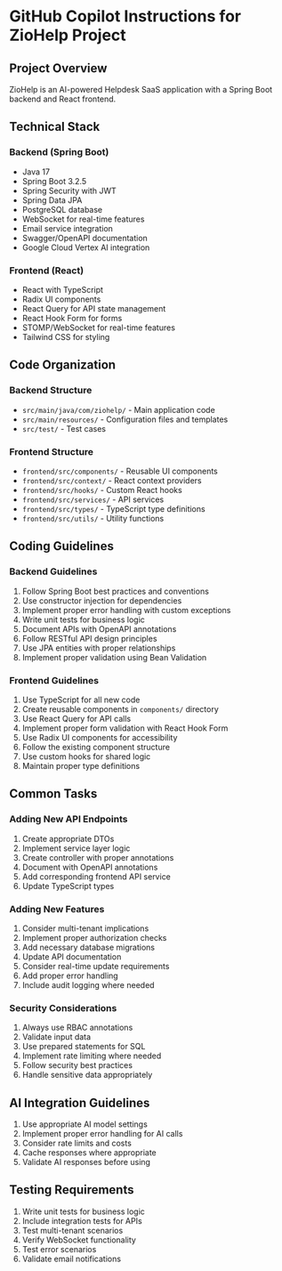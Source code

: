 # GitHub Copilot Instructions for ZioHelp Project

## Project Overview
ZioHelp is an AI-powered Helpdesk SaaS application with a Spring Boot backend and React frontend.

## Technical Stack 

### Backend (Spring Boot)
- Java 17
- Spring Boot 3.2.5
- Spring Security with JWT
- Spring Data JPA
- PostgreSQL database
- WebSocket for real-time features
- Email service integration
- Swagger/OpenAPI documentation
- Google Cloud Vertex AI integration

### Frontend (React)
- React with TypeScript
- Radix UI components
- React Query for API state management
- React Hook Form for forms
- STOMP/WebSocket for real-time features
- Tailwind CSS for styling

## Code Organization

### Backend Structure
- `src/main/java/com/ziohelp/` - Main application code
- `src/main/resources/` - Configuration files and templates
- `src/test/` - Test cases

### Frontend Structure
- `frontend/src/components/` - Reusable UI components
- `frontend/src/context/` - React context providers
- `frontend/src/hooks/` - Custom React hooks
- `frontend/src/services/` - API services
- `frontend/src/types/` - TypeScript type definitions
- `frontend/src/utils/` - Utility functions

## Coding Guidelines

### Backend Guidelines
1. Follow Spring Boot best practices and conventions
2. Use constructor injection for dependencies
3. Implement proper error handling with custom exceptions
4. Write unit tests for business logic
5. Document APIs with OpenAPI annotations
6. Follow RESTful API design principles
7. Use JPA entities with proper relationships
8. Implement proper validation using Bean Validation

### Frontend Guidelines
1. Use TypeScript for all new code
2. Create reusable components in `components/` directory
3. Use React Query for API calls
4. Implement proper form validation with React Hook Form
5. Use Radix UI components for accessibility
6. Follow the existing component structure
7. Use custom hooks for shared logic
8. Maintain proper type definitions

## Common Tasks

### Adding New API Endpoints
1. Create appropriate DTOs
2. Implement service layer logic
3. Create controller with proper annotations
4. Document with OpenAPI annotations
5. Add corresponding frontend API service
6. Update TypeScript types

### Adding New Features
1. Consider multi-tenant implications
2. Implement proper authorization checks
3. Add necessary database migrations
4. Update API documentation
5. Consider real-time update requirements
6. Add proper error handling
7. Include audit logging where needed

### Security Considerations
1. Always use RBAC annotations
2. Validate input data
3. Use prepared statements for SQL
4. Implement rate limiting where needed
5. Follow security best practices
6. Handle sensitive data appropriately

## AI Integration Guidelines
1. Use appropriate AI model settings
2. Implement proper error handling for AI calls
3. Consider rate limits and costs
4. Cache responses where appropriate
5. Validate AI responses before using

## Testing Requirements
1. Write unit tests for business logic
2. Include integration tests for APIs
3. Test multi-tenant scenarios
4. Verify WebSocket functionality
5. Test error scenarios
6. Validate email notifications
